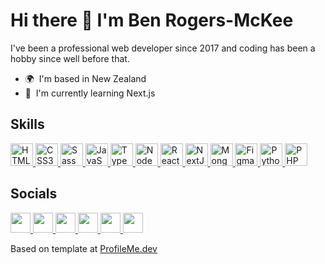 # Hi there 👋 I'm Ben Rogers-McKee

I've been a professional web developer since 2017 and coding has been a hobby since well before that.

- 🌍  I'm based in New Zealand
- 🧠  I'm currently learning Next.js

## Skills

<p align="left">
	<a href="https://developer.mozilla.org/en-US/docs/Glossary/HTML5" target="_blank" rel="noreferrer">
		<img src="https://raw.githubusercontent.com/danielcranney/readme-generator/main/public/icons/skills/html5-colored.svg" width="36" height="36" alt="HTML5" />
	</a>
	<a href="https://www.w3.org/TR/CSS/#css" target="_blank" rel="noreferrer">
		<img src="https://raw.githubusercontent.com/danielcranney/readme-generator/main/public/icons/skills/css3-colored.svg" width="36" height="36" alt="CSS3" />
	</a>
	<a href="https://sass-lang.com/" target="_blank" rel="noreferrer">
		<img src="https://raw.githubusercontent.com/danielcranney/readme-generator/main/public/icons/skills/sass-colored.svg" width="36" height="36" alt="Sass" />
	</a>
	<a href="https://developer.mozilla.org/en-US/docs/Web/JavaScript" target="_blank" rel="noreferrer">
		<img src="https://raw.githubusercontent.com/danielcranney/readme-generator/main/public/icons/skills/javascript-colored.svg" width="36" height="36" alt="JavaScript" />
	</a>
	<a href="https://www.typescriptlang.org/" target="_blank" rel="noreferrer">
		<img src="https://raw.githubusercontent.com/danielcranney/readme-generator/main/public/icons/skills/typescript-colored.svg" width="36" height="36" alt="TypeScript" />
	</a>
	<a href="https://nodejs.org/en/" target="_blank" rel="noreferrer">
		<img src="https://raw.githubusercontent.com/danielcranney/readme-generator/main/public/icons/skills/nodejs-colored.svg" width="36" height="36" alt="NodeJS" />
	</a>
	<a href="https://reactjs.org/" target="_blank" rel="noreferrer">
		<img src="https://raw.githubusercontent.com/danielcranney/readme-generator/main/public/icons/skills/react-colored.svg" width="36" height="36" alt="React" />
	</a>
	<a href="https://nextjs.org/docs" target="_blank" rel="noreferrer">
		<img src="https://raw.githubusercontent.com/danielcranney/readme-generator/main/public/icons/skills/nextjs-colored.svg" width="36" height="36" alt="NextJs" />
	</a>
	<a href="https://www.mongodb.com/" target="_blank" rel="noreferrer">
		<img src="https://raw.githubusercontent.com/danielcranney/readme-generator/main/public/icons/skills/mongodb-colored.svg" width="36" height="36" alt="MongoDB" />
	</a>
	<a href="https://www.figma.com/" target="_blank" rel="noreferrer">
		<img src="https://raw.githubusercontent.com/danielcranney/readme-generator/main/public/icons/skills/figma-colored.svg" width="36" height="36" alt="Figma" />
	</a>
	<a href="https://www.python.org/" target="_blank" rel="noreferrer">
		<img src="https://raw.githubusercontent.com/danielcranney/readme-generator/main/public/icons/skills/python-colored.svg" width="36" height="36" alt="Python" />
	</a>
	<a href="https://www.php.net/" target="_blank" rel="noreferrer">
		<img src="https://raw.githubusercontent.com/danielcranney/readme-generator/main/public/icons/skills/php-colored.svg" width="36" height="36" alt="PHP" />
	</a>
</p>

## Socials

<p align="left">
	<a href="https://www.linkedin.com/in/ben-rogers-mckee-5b4123156" target="_blank" rel="noreferrer">
		<img src="https://raw.githubusercontent.com/danielcranney/readme-generator/main/public/icons/socials/linkedin.svg" width="32" height="32" />
	</a>
	<a href="https://www.github.com/ScytheDraven47" target="_blank" rel="noreferrer">
		<img src="https://raw.githubusercontent.com/danielcranney/readme-generator/main/public/icons/socials/github.svg" width="32" height="32" />
	</a>
	<a href="https://www.codepen.io/ScytheDraven47" target="_blank" rel="noreferrer">
		<img src="https://raw.githubusercontent.com/danielcranney/readme-generator/main/public/icons/socials/codepen.svg" width="32" height="32" />
	</a>
	<a href="https://www.dev.to/scythedraven47" target="_blank" rel="noreferrer">
		<img src="https://raw.githubusercontent.com/danielcranney/readme-generator/main/public/icons/socials/devdotto.svg" width="32" height="32" />
	</a>
	<a href="https://www.twitter.com/ScytheDraven47" target="_blank" rel="noreferrer">
		<img src="https://raw.githubusercontent.com/danielcranney/readme-generator/main/public/icons/socials/twitter.svg" width="32" height="32" />
	</a>
	<a href="https://www.twitch.tv/ScytheDraven47" target="_blank" rel="noreferrer">
		<img src="https://raw.githubusercontent.com/danielcranney/readme-generator/main/public/icons/socials/twitch.svg" width="32" height="32" />
	</a>
</p>

Based on template at [ProfileMe.dev](https://www.profileme.dev/)
